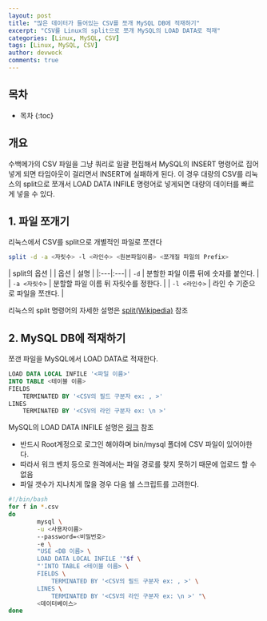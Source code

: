 ```yaml
---
layout: post
title: "많은 데이터가 들어있는 CSV를 쪼개 MySQL DB에 적재하기"
excerpt: "CSV를 Linux의 split으로 쪼개 MySQL의 LOAD DATA로 적재"
categories: [Linux, MySQL, CSV]
tags: [Linux, MySQL, CSV]
author: devwock
comments: true
---
```


## 목차

* 목차
{:toc}

## 개요

수백메가의 CSV 파일을 그냥 쿼리로 일괄 편집해서 MySQL의 INSERT 명령어로 집어넣게 되면 타임아웃이 걸리면서 INSERT에 실패하게 된다. 이 경우 대량의 CSV를 리눅스의 split으로 쪼개서 LOAD DATA INFILE 명령어로 넣게되면 대량의 데이터를 빠르게 넣을 수 있다.

## 1. 파일 쪼개기

리눅스에서 CSV를 split으로 개별적인 파일로 쪼갠다

```bash
split -d -a <자릿수> -l <라인수> <원본파일이름> <쪼개질 파일의 Prefix>
```

| split의 옵션 |
| 옵션 | 설명 |
|:---|:---|
| `-d` | 분할한 파일 이름 뒤에 숫자를 붙인다. |
| `-a <자릿수>` | 분할할 파일 이름 뒤 자릿수를 정한다. |
| `-l <라인수>` | 라인 수 기준으로 파일을 쪼갠다. |

리눅스의 split 명령어의 자세한 설명은 [split(Wikipedia)](https://en.wikipedia.org/wiki/Split_(Unix)) 참조

## 2. MySQL DB에 적재하기

쪼갠 파일을 MySQL에서 LOAD DATA로 적재한다.

```SQL
LOAD DATA LOCAL INFILE '<파일 이름>'
INTO TABLE <테이블 이름>
FIELDS
    TERMINATED BY '<CSV의 필드 구분자 ex: , >'
LINES
    TERMINATED BY '<CSV의 라인 구분자 ex: \n >'
```

MySQL의 LOAD DATA INFILE 설명은 [링크](https://dev.mysql.com/doc/refman/8.0/en/load-data.html) 참조

* 반드시 Root계정으로 로그인 해야하며 bin/mysql 폴더에 CSV 파일이 있어야한다.
* 따라서 워크 벤치 등으로 원격에서는 파일 경로를 찾지 못하기 때문에 업로드 할 수 없음
* 파일 갯수가 지나치게 많을 경우 다음 쉘 스크립트를 고려한다.

```bash
#!/bin/bash
for f in *.csv
do
        mysql \
        -u <사용자이름>
        --password=<비밀번호>
        -e \
        "USE <DB 이름> \
        LOAD DATA LOCAL INFILE '"$f \
        "'INTO TABLE <테이블 이름> \
        FIELDS \
            TERMINATED BY '<CSV의 필드 구분자 ex: , >' \
        LINES \
            TERMINATED BY '<CSV의 라인 구분자 ex: \n >' "\
        <데이터베이스>
done
```
